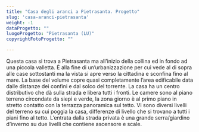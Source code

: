 ```yaml
---
title: "Casa degli aranci a Pietrasanta. Progetto"
slug: 'casa-aranci-pietrasanta'
weight: -1
dataProgetto: ""
luogoProgetto: "Pietrasanta (LU)"
copyrightFotoProgetto: ""

---
```

Questa casa si trova a Pietrasanta ma all’inizio della collina ed in fondo ad una piccola valletta. È alla fine di un’urbanizzazione per cui vede al di sopra alle case sottostanti ma la vista si apre verso la cittadina e sconfina fino al mare.
La base del volume copre quasi completamente l’area edificabile data dalle distanze dei confini e dal solco del torrente.
La casa ha un centro distributivo che dà sulla strada e libera tutti i fronti. Le camere sono al piano terreno circondate da siepi e verde, la zona giorno è al primo piano in stretto contatto con la terrazza panoramica sul tetto.
Vi sono diversi livelli del terreno su cui poggia la casa, differenze di livello che si trovano a tutti i piani fino al tetto.
L’entrata dalla strada privata è una grande serra/giardino d’inverno su due livelli che contiene ascensore e scale.